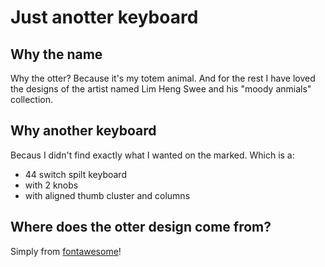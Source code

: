 # Just anotter keyboard

## Why the name

Why the otter? Because it's my totem animal.
And for the rest I have loved the designs of the artist named Lim Heng Swee and his "moody anmials" collection.

## Why another keyboard

Becaus I didn't find exactly what I wanted on the marked. Which is a:

* 44 switch spilt keyboard
* with 2 knobs
* with aligned thumb cluster and columns

## Where does the otter design come from?

Simply from [fontawesome](https://fontawesome.com)!